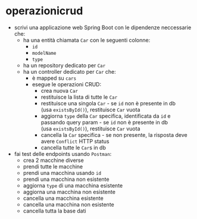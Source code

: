 # operazionicrud
- scrivi una applicazione web Spring Boot con le dipendenze neccessarie che:
    - ha una entità chiamata `Car` con le seguenti colonne:
        - `id`
        - `modelName`
        - `type`
    - ha un repository dedicato per `Car`
    - ha un controller dedicato per `Car` che:
        - è mapped su `cars`
        - esegue le operazioni CRUD:
            - crea nuova `Car`
            - restituisce la lista di tutte le `Car`
            - restituisce una singola `Car` - se `id` non è presente in db (usa `existsById()`), restituisce `Car` vuota
            - aggiorna `type` della `Car` specifica, identificata da `id` e passando query param - se `id` non è presente in db (usa `existsById()`), restituisce `Car` vuota
            - cancella la `Car` specifica - se non presente, la risposta deve avere `Conflict` HTTP status
            - cancella tutte le `Car`s in db
- fai test delle endpoints usando `Postman`:
    - crea 2 macchine diverse
    - prendi tutte le macchine
    - prendi una macchina usando `id`
    - prendi una macchina non esistente
    - aggiorna `type` di una macchina esistente
    - aggiorna una macchina non esistente
    - cancella una macchina esistente
    - cancella una macchina non esistente
    - cancella tutta la base dati
